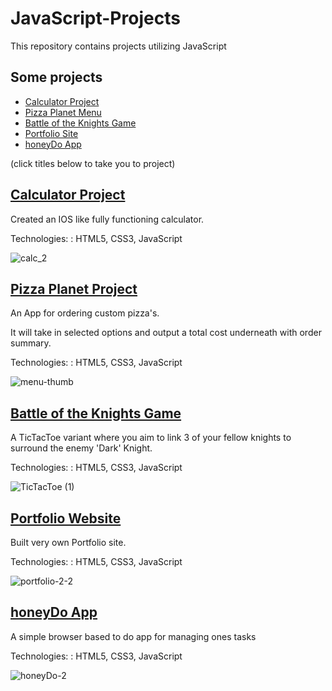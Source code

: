 # JavaScript-Projects
 
This repository contains projects utilizing JavaScript

## Some projects
- [Calculator Project](#calculator-project)
- [Pizza Planet Menu](#pizza-planet-project)
- [Battle of the Knights Game](#battle-of-the-knights-game)
- [Portfolio Site](#portfolio-website)
- [honeyDo App](#honeydo-app)

(click titles below to take you to project)

## [Calculator Project](https://github.com/jeanMachadoNotes/JavaScript-Projects/tree/main/Calculator_Project)

Created an IOS like fully functioning calculator.

Technologies: : HTML5, CSS3, JavaScript

![calc_2](https://user-images.githubusercontent.com/98543446/167220829-fb1ce576-f0b4-486f-8de0-0473187c252b.png)

## [Pizza Planet Project](https://github.com/jeanMachadoNotes/Pizza_Project)
An App for ordering custom pizza's.

It will take in selected options and output a total cost underneath with order summary.

Technologies: : HTML5, CSS3, JavaScript

![menu-thumb](https://user-images.githubusercontent.com/98543446/167222394-2faf173c-1bfa-4768-ae55-a39926ea9e90.png)






## [Battle of the Knights Game](https://github.com/jeanMachadoNotes/TicTacToe)

A TicTacToe variant where you aim to link 3 of your fellow knights to surround the enemy 'Dark' Knight.

Technologies: : HTML5, CSS3, JavaScript

![TicTacToe (1)](https://user-images.githubusercontent.com/98543446/167222272-0f7a9f0a-ee40-4c37-9eb3-1590150642a5.gif)




## [Portfolio Website](https://github.com/jeanMachadoNotes/Portfolio/tree/main/portfolio_website)

Built very own Portfolio site.

Technologies: : HTML5, CSS3, JavaScript

![portfolio-2-2](https://user-images.githubusercontent.com/98543446/167224922-71947764-348a-444c-9e13-787dafbd0320.png)



## [honeyDo App](https://github.com/jeanMachadoNotes/To-Do-App)

A simple browser based to do app for managing ones tasks

Technologies: : HTML5, CSS3, JavaScript

![honeyDo-2](https://user-images.githubusercontent.com/98543446/167231170-ec0c6951-56d7-4513-b803-a698c025a79b.png)

